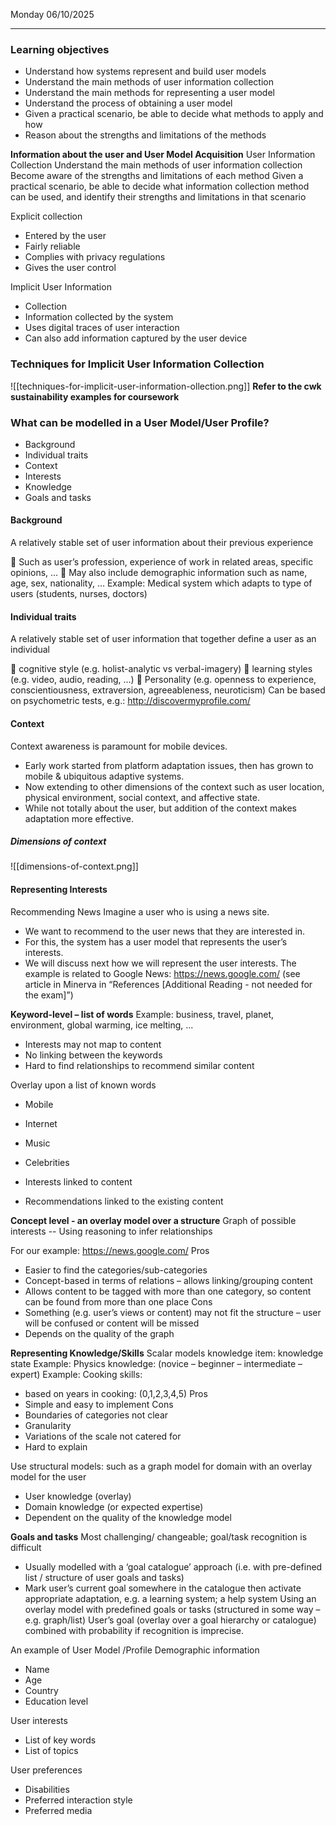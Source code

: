 Monday 06/10/2025

---
### Learning objectives
- Understand how systems represent and build user models
- Understand the main methods of user information collection
- Understand the main methods for representing a user model
- Understand the process of obtaining a user model
- Given a practical scenario, be able to decide what methods to apply and how
- Reason about the strengths and limitations of the methods

**Information about the user and User Model Acquisition**
User Information Collection
Understand the main methods of user information collection
Become aware of the strengths and limitations of each method
Given a practical scenario, be able to decide what information collection method can be used, and identify their strengths and limitations in that scenario

Explicit collection
- Entered by the user
- Fairly reliable
- Complies with privacy regulations
- Gives the user control

Implicit User Information
- Collection
- Information collected by the system
- Uses digital traces of user interaction
- Can also add information captured by the user device
### Techniques for Implicit User Information Collection
![[techniques-for-implicit-user-information-ollection.png]]
**Refer to the cwk sustainability examples for coursework**
### What can be modelled in a User Model/User Profile?
- Background
- Individual traits
- Context
- Interests
- Knowledge
- Goals and tasks

#### Background
A relatively stable set of user information about their previous experience

 Such as user’s profession, experience of work in related areas, specific opinions, …
 May also include demographic information such as name, age, sex, nationality, …
Example: Medical system which adapts to type of users (students, nurses, doctors)
#### Individual traits
A relatively stable set of user information that together define a user as an individual

 cognitive style (e.g. holist-analytic vs verbal-imagery)
 learning styles (e.g. video, audio, reading, …)
 Personality (e.g. openness to experience, conscientiousness, extraversion, agreeableness, neuroticism)
Can be based on psychometric tests, e.g.: http://discovermyprofile.com/
#### Context
Context awareness is paramount for mobile devices.
- Early work started from platform adaptation issues, then has grown to mobile & ubiquitous adaptive systems.
- Now extending to other dimensions of the context such as user location, physical environment, social context, and affective state.
- While not totally about the user, but addition of the context makes adaptation more effective.
##### Dimensions of context
![[dimensions-of-context.png]]
#### Representing Interests
Recommending News Imagine a user who is using a news site. 
- We want to recommend to the user news that they are interested in. 
- For this, the system has a user model that represents the user’s interests.
- We will discuss next how we will represent the user interests. 
The example is related to Google News: https://news.google.com/
(see article in Minerva in “References [Additional Reading - not needed for the exam]”)

**Keyword-level – list of words**
Example:
business, travel, planet, environment, global warming, ice melting, ...
- Interests may not map to content
- No linking between the keywords
- Hard to find relationships to recommend similar content

Overlay upon a list of known words
- Mobile
- Internet
- Music
- Celebrities

- Interests linked to content
- Recommendations linked to the existing content

**Concept level - an overlay model over a structure**
Graph of possible interests -- Using reasoning to infer relationships

For our example: https://news.google.com/
Pros
- Easier to find the categories/sub-categories
- Concept-based in terms of relations – allows linking/grouping content
- Allows content to be tagged with more than one category, so content can be found from more than one place
Cons
- Something (e.g. user’s views or content) may not fit the structure – user will be confused or content will be missed
- Depends on the quality of the graph

**Representing Knowledge/Skills**
Scalar models knowledge item: knowledge state
Example: Physics
knowledge: (novice – beginner – intermediate – expert)
Example: Cooking skills:
- based on years in cooking: (0,1,2,3,4,5)
Pros
- Simple and easy to implement
Cons
- Boundaries of categories not clear
- Granularity
- Variations of the scale not catered for
- Hard to explain

Use structural models: such as a graph model for domain with an overlay model for the user
- User knowledge (overlay)
- Domain knowledge (or expected expertise)
- Dependent on the quality of the knowledge model

**Goals and tasks**
Most challenging/ changeable; goal/task recognition is difficult
- Usually modelled with a ‘goal catalogue’ approach (i.e. with pre-defined list / structure of user goals and tasks)
- Mark user’s current goal somewhere in the catalogue then activate appropriate adaptation, e.g. a learning system; a help system
Using an overlay model with predefined goals or tasks (structured in some way – e.g. graph/list)
User’s goal (overlay over a goal hierarchy or catalogue) combined with probability if recognition is imprecise.

An example of User Model /Profile
Demographic information
- Name
- Age
- Country
- Education level

User interests
- List of key words
- List of topics

User preferences
- Disabilities
- Preferred interaction style
- Preferred media